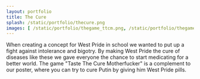 ```yaml
---
layout: portfolio
title: The Cure
splash: /static/portfolio/thecure.png
images: [ /static/portfolio/thegame_ttcm.png, /static/portfolio/thegame_ttcm2.png ]
---
```


When creating a concept for West Pride in school we wanted to put up a fight against intolerance and bigotry. By making West Pride the cure of diseases like these we gave everyone the chance to start medicating for a better world. The game "Taste The Cure Motherfucker" is a complement to our poster, where you can try to cure Putin by giving him West Pride pills.

